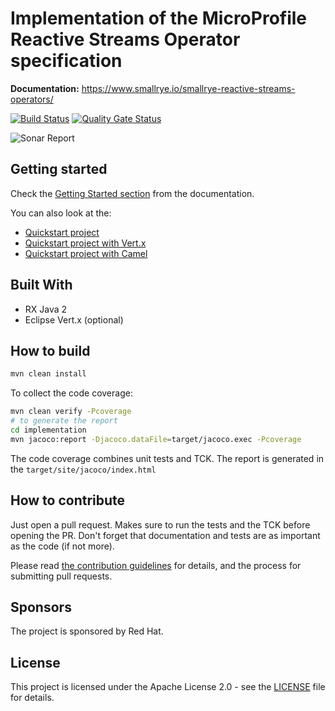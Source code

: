 # Implementation of the MicroProfile Reactive Streams Operator specification


**Documentation:** https://www.smallrye.io/smallrye-reactive-streams-operators/

[![Build Status](https://semaphoreci.com/api/v1/smallrye/smallrye-reactive-streams-operators/branches/master/badge.svg)](https://semaphoreci.com/smallrye/smallrye-reactive-streams-operators)
[![Quality Gate Status](https://sonarcloud.io/api/project_badges/measure?project=smallrye_smallrye-reactive-streams-operators&metric=alert_status)](https://sonarcloud.io/dashboard?id=smallrye_smallrye-reactive-streams-operators)

![Sonar Report](https://sonarcloud.io/api/project_badges/quality_gate?project=io.smallrye.reactive%3Asmallrye-reactive-streams-operators-project)

## Getting started

Check the [Getting Started section](https://www.smallrye.io/smallrye-reactive-streams-operators/#_getting_started) 
from the documentation.

You can also look at the:
 
* [Quickstart project](examples/quickstart)
* [Quickstart project with Vert.x](examples/quickstart-vertx)
* [Quickstart project with Camel](examples/quickstart-camel)


## Built With

* RX Java 2
* Eclipse Vert.x (optional)


## How to build

```bash
mvn clean install
```

To collect the code coverage:

```bash
mvn clean verify -Pcoverage
# to generate the report
cd implementation
mvn jacoco:report -Djacoco.dataFile=target/jacoco.exec -Pcoverage
```

The code coverage combines unit tests and TCK. The report is generated in the `target/site/jacoco/index.html`

## How to contribute

Just open a pull request. Makes sure to run the tests and the TCK before opening the PR. Don't forget that documentation 
and tests are as important as the code (if not more).

Please read [the contribution guidelines](CONTRIBUTING.md) for details, and the process for submitting pull requests. 

## Sponsors

The project is sponsored by Red Hat.

## License

This project is licensed under the Apache License 2.0 - see the [LICENSE](LICENSE) file for details.

